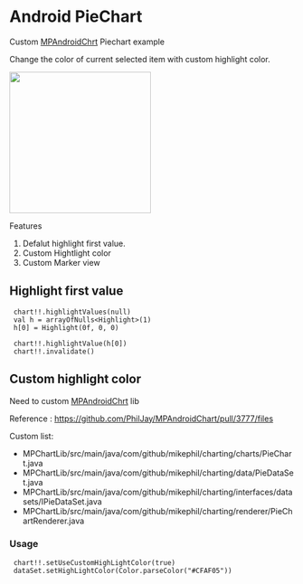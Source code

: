 # Android PieChart
Custom [MPAndroidChrt](https://github.com/PhilJay/MPAndroidChart) Piechart example

Change the color of current selected item with custom highlight color.

<img src="https://raw.githubusercontent.com/Jaosrikate/AndroidPieChart/master/screen/Screen%20Shot%202562-10-16%20at%2014.30.22.png" width="250">

Features
1. Defalut highlight first value.
2. Custom Hightlight color
3. Custom Marker view

## Highlight first value
```
 chart!!.highlightValues(null)
 val h = arrayOfNulls<Highlight>(1)
 h[0] = Highlight(0f, 0, 0)

 chart!!.highlightValue(h[0])
 chart!!.invalidate()
```

## Custom highlight color
Need to custom [MPAndroidChrt](https://github.com/PhilJay/MPAndroidChart) lib

Reference : https://github.com/PhilJay/MPAndroidChart/pull/3777/files

Custom list:
- MPChartLib/src/main/java/com/github/mikephil/charting/charts/PieChart.java
- MPChartLib/src/main/java/com/github/mikephil/charting/data/PieDataSet.java
- MPChartLib/src/main/java/com/github/mikephil/charting/interfaces/datasets/IPieDataSet.java
- MPChartLib/src/main/java/com/github/mikephil/charting/renderer/PieChartRenderer.java

### Usage
```
 chart!!.setUseCustomHighLightColor(true)
 dataSet.setHighLightColor(Color.parseColor("#CFAF05"))
```
